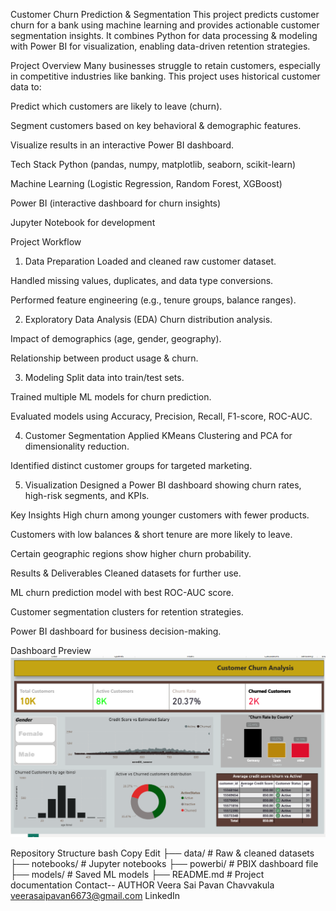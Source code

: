 Customer Churn Prediction & Segmentation
This project predicts customer churn for a bank using machine learning and provides actionable customer segmentation insights. It combines Python for data processing & modeling with Power BI for visualization, enabling data-driven retention strategies.

 Project Overview
Many businesses struggle to retain customers, especially in competitive industries like banking. This project uses historical customer data to:

Predict which customers are likely to leave (churn).

Segment customers based on key behavioral & demographic features.

Visualize results in an interactive Power BI dashboard.

 Tech Stack
Python (pandas, numpy, matplotlib, seaborn, scikit-learn)

Machine Learning (Logistic Regression, Random Forest, XGBoost)

Power BI (interactive dashboard for churn insights)

Jupyter Notebook for development

 Project Workflow
1. Data Preparation
Loaded and cleaned raw customer dataset.

Handled missing values, duplicates, and data type conversions.

Performed feature engineering (e.g., tenure groups, balance ranges).

2. Exploratory Data Analysis (EDA)
Churn distribution analysis.

Impact of demographics (age, gender, geography).

Relationship between product usage & churn.

3. Modeling
Split data into train/test sets.

Trained multiple ML models for churn prediction.

Evaluated models using Accuracy, Precision, Recall, F1-score, ROC-AUC.

4. Customer Segmentation
Applied KMeans Clustering and PCA for dimensionality reduction.

Identified distinct customer groups for targeted marketing.

5. Visualization
Designed a Power BI dashboard showing churn rates, high-risk segments, and KPIs.

 Key Insights
High churn among younger customers with fewer products.

Customers with low balances & short tenure are more likely to leave.

Certain geographic regions show higher churn probability.

 Results & Deliverables
Cleaned datasets for further use.

ML churn prediction model with best ROC-AUC score.

Customer segmentation clusters for retention strategies.

Power BI dashboard for business decision-making.

 Dashboard Preview
![Customer Churn Dashboard](Screenshot%202025-07-23%20160027.png)

 Repository Structure
bash
Copy
Edit
├── data/                     # Raw & cleaned datasets
├── notebooks/                # Jupyter notebooks
├── powerbi/                  # PBIX dashboard file
├── models/                   # Saved ML models
├── README.md                 # Project documentation
 Contact-- AUTHOR
Veera Sai Pavan Chavvakula
 veerasaipavan6673@gmail.com
 LinkedIn
